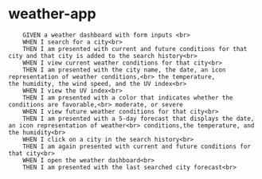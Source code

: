 # weather-app
        GIVEN a weather dashboard with form inputs <br>
        WHEN I search for a city<br>
        THEN I am presented with current and future conditions for that city and that city is added to the search history<br>
        WHEN I view current weather conditions for that city<br>
        THEN I am presented with the city name, the date, an icon representation of weather conditions,<br> the temperature,               the humidity, the wind speed, and the UV index<br>
        WHEN I view the UV index<br>
        THEN I am presented with a color that indicates whether the conditions are favorable,<br> moderate, or severe
        WHEN I view future weather conditions for that city<br>
        THEN I am presented with a 5-day forecast that displays the date, an icon representation of weather<br> conditions,the temperature, and the humidity<br>
        WHEN I click on a city in the search history<br>
        THEN I am again presented with current and future conditions for that city<br>
        WHEN I open the weather dashboard<br>
        THEN I am presented with the last searched city forecast<br>